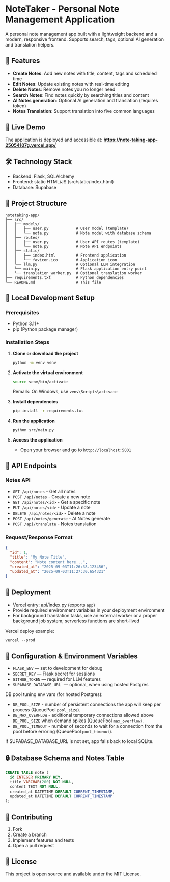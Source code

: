 # NoteTaker - Personal Note Management Application

A personal note management app built with a lightweight backend and a modern, responsive frontend. Supports search, tags, optional AI generation and translation helpers.

## 🌟 Features

- **Create Notes**: Add new notes with title, content, tags and scheduled time
- **Edit Notes**: Update existing notes with real-time editing
- **Delete Notes**: Remove notes you no longer need
- **Search Notes**: Find notes quickly by searching titles and content
- **AI Notes generation**: Optional AI generation and translation (requires token)
- **Notes Translation**: Support translation into five common languages

## 🚀 Live Demo

The application is deployed and accessible at: **https://note-taking-app-25054107g.vercel.app/**

## 🛠 Technology Stack
- Backend: Flask, SQLAlchemy
- Frontend: static HTML/JS (src/static/index.html)
- Database: Supabase

## 📁 Project Structure

```
notetaking-app/
├── src/
│   ├── models/
│   │   ├── user.py            # User model (template)
│   │   └── note.py            # Note model with database schema
│   ├── routes/
│   │   ├── user.py            # User API routes (template)
│   │   └── note.py            # Note API endpoints
│   ├── static/
│   │   ├── index.html         # Frontend application
│   │   └── favicon.ico        # Application icon
│   └── llm.py                 # Optional LLM integration
│   └── main.py                # Flask application entry point
│   └── translation_worker.py  # Optional translation worker
├── requirements.txt           # Python dependencies
└── README.md                  # This file
```

## 🔧 Local Development Setup

### Prerequisites
- Python 3.11+
- pip (Python package manager)

### Installation Steps

1. **Clone or download the project**
   ```bash
   python -m venv venv
   ```

2. **Activate the virtual environment**
   ```bash
   source venv/bin/activate
   ```

   Remark: On Windows, use `venv\Scripts\activate`

3. **Install dependencies**
   ```bash
   pip install -r requirements.txt
   ```

4. **Run the application**
   ```bash
   python src/main.py
   ```

5. **Access the application**
   - Open your browser and go to `http://localhost:5001`

## 📡 API Endpoints

### Notes API
- `GET /api/notes` - Get all notes
- `POST /api/notes` - Create a new note
- `GET /api/notes/<id>` - Get a specific note
- `PUT /api/notes/<id>` - Update a note
- `DELETE /api/notes/<id>` - Delete a note
- `POST /api/notes/generate` - AI Notes generate
- `POST /api/translate` - Notes translation

### Request/Response Format
```json
{
  "id": 1,
  "title": "My Note Title",
  "content": "Note content here...",
  "created_at": "2025-09-03T11:26:38.123456",
  "updated_at": "2025-09-03T11:27:30.654321"
}
```

## 🚀 Deployment
- Vercel entry: api/index.py (exports `app`)
- Provide required environment variables in your deployment environment
- For background translation tasks, use an external worker or a proper background job system; serverless functions are short-lived

Vercel deploy example:
```powershell
vercel --prod
```

## 📄 Configuration & Environment Variables
- `FLASK_ENV` — set to development for debug
- `SECRET_KEY` — Flask secret for sessions
- `GITHUB_TOKEN` — required for LLM features
- `SUPABASE_DATABASE_UR`L` — optional, when using hosted Postgres

DB pool tuning env vars (for hosted Postgres):
- `DB_POOL_SIZE` - number of persistent connections the app will keep per process (QueuePool `pool_size`).
- `DB_MAX_OVERFLOW` - additional temporary connections allowed above `DB_POOL_SIZE` when demand spikes (QueuePool `max_overflow`).
- `DB_POOL_TIMEOUT` - number of seconds to wait for a connection from the pool before erroring (QueuePool `pool_timeout`).

If SUPABASE_DATABASE_URL is not set, app falls back to local SQLite.

## 🔒 Database Schema and Notes Table
```sql
CREATE TABLE note (
  id INTEGER PRIMARY KEY,
  title VARCHAR(200) NOT NULL,
  content TEXT NOT NULL,
  created_at DATETIME DEFAULT CURRENT_TIMESTAMP,
  updated_at DATETIME DEFAULT CURRENT_TIMESTAMP
);
```

## 🤝 Contributing
1. Fork
2. Create a branch
3. Implement features and tests
4. Open a pull request

## 📄 License

This project is open source and available under the MIT License.